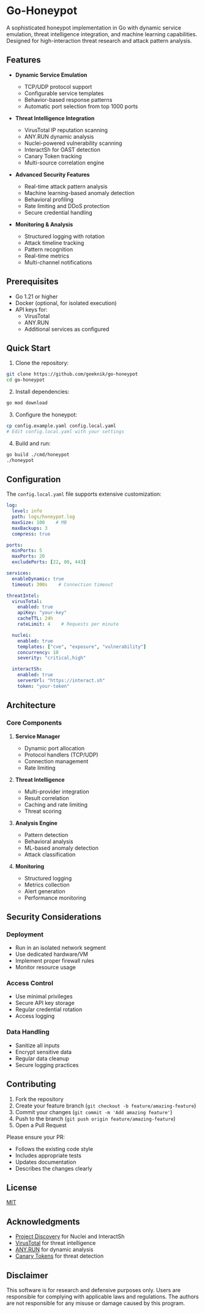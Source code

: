 # Go-Honeypot

A sophisticated honeypot implementation in Go with dynamic service emulation, threat intelligence integration, and machine learning capabilities. Designed for high-interaction threat research and attack pattern analysis.

## Features

- **Dynamic Service Emulation**
  - TCP/UDP protocol support
  - Configurable service templates
  - Behavior-based response patterns
  - Automatic port selection from top 1000 ports

- **Threat Intelligence Integration**
  - VirusTotal IP reputation scanning
  - ANY.RUN dynamic analysis
  - Nuclei-powered vulnerability scanning
  - InteractSh for OAST detection
  - Canary Token tracking
  - Multi-source correlation engine

- **Advanced Security Features**
  - Real-time attack pattern analysis
  - Machine learning-based anomaly detection
  - Behavioral profiling
  - Rate limiting and DDoS protection
  - Secure credential handling

- **Monitoring & Analysis**
  - Structured logging with rotation
  - Attack timeline tracking
  - Pattern recognition
  - Real-time metrics
  - Multi-channel notifications

## Prerequisites

- Go 1.21 or higher
- Docker (optional, for isolated execution)
- API keys for:
  - VirusTotal
  - ANY.RUN
  - Additional services as configured

## Quick Start

1. Clone the repository:
```bash
git clone https://github.com/geeknik/go-honeypot
cd go-honeypot
```

2. Install dependencies:
```bash
go mod download
```

3. Configure the honeypot:
```bash
cp config.example.yaml config.local.yaml
# Edit config.local.yaml with your settings
```

4. Build and run:
```bash
go build ./cmd/honeypot
./honeypot
```

## Configuration

The `config.local.yaml` file supports extensive customization:

```yaml
log:
  level: info
  path: logs/honeypot.log
  maxSize: 100    # MB
  maxBackups: 3
  compress: true

ports:
  minPorts: 5
  maxPorts: 20
  excludePorts: [22, 80, 443]

services:
  enableDynamic: true
  timeout: 300s    # Connection timeout

threatIntel:
  virusTotal:
    enabled: true
    apiKey: "your-key"
    cacheTTL: 24h
    rateLimit: 4    # Requests per minute

  nuclei:
    enabled: true
    templates: ["cve", "exposure", "vulnerability"]
    concurrency: 10
    severity: "critical,high"

  interactSh:
    enabled: true
    serverUrl: "https://interact.sh"
    token: "your-token"
```

## Architecture

### Core Components

1. **Service Manager**
   - Dynamic port allocation
   - Protocol handlers (TCP/UDP)
   - Connection management
   - Rate limiting

2. **Threat Intelligence**
   - Multi-provider integration
   - Result correlation
   - Caching and rate limiting
   - Threat scoring

3. **Analysis Engine**
   - Pattern detection
   - Behavioral analysis
   - ML-based anomaly detection
   - Attack classification

4. **Monitoring**
   - Structured logging
   - Metrics collection
   - Alert generation
   - Performance monitoring

## Security Considerations

### Deployment

- Run in an isolated network segment
- Use dedicated hardware/VM
- Implement proper firewall rules
- Monitor resource usage

### Access Control

- Use minimal privileges
- Secure API key storage
- Regular credential rotation
- Access logging

### Data Handling

- Sanitize all inputs
- Encrypt sensitive data
- Regular data cleanup
- Secure logging practices

## Contributing

1. Fork the repository
2. Create your feature branch (`git checkout -b feature/amazing-feature`)
3. Commit your changes (`git commit -m 'Add amazing feature'`)
4. Push to the branch (`git push origin feature/amazing-feature`)
5. Open a Pull Request

Please ensure your PR:
- Follows the existing code style
- Includes appropriate tests
- Updates documentation
- Describes the changes clearly

## License

[MIT](LICENSE)

## Acknowledgments

- [Project Discovery](https://projectdiscovery.io/) for Nuclei and InteractSh
- [VirusTotal](https://www.virustotal.com/) for threat intelligence
- [ANY.RUN](https://any.run/) for dynamic analysis
- [Canary Tokens](https://canarytokens.org/) for threat detection

## Disclaimer

This software is for research and defensive purposes only. Users are responsible for complying with applicable laws and regulations. The authors are not responsible for any misuse or damage caused by this program.